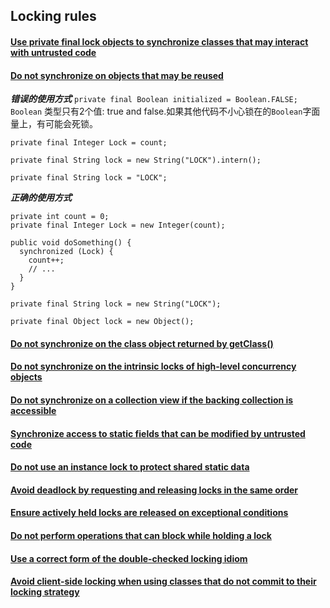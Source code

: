 ## Locking rules

#### [Use private final lock objects to synchronize classes that may interact with untrusted code](https://wiki.sei.cmu.edu/confluence/display/java/LCK00-J.+Use+private+final+lock+objects+to+synchronize+classes+that+may+interact+with+untrusted+code)


#### [Do not synchronize on objects that may be reused](https://wiki.sei.cmu.edu/confluence/display/java/LCK01-J.+Do+not+synchronize+on+objects+that+may+be+reused)

***错误的使用方式***
`private final Boolean initialized = Boolean.FALSE;`  `Boolean` 类型只有2个值: true and false.如果其他代码不小心锁在的`Boolean`字面量上，有可能会死锁。

`private final Integer Lock = count;`

`private final String lock = new String("LOCK").intern();`

`private final String lock = "LOCK";`

 
***正确的使用方式***
```
private int count = 0;
private final Integer Lock = new Integer(count);
 
public void doSomething() {
  synchronized (Lock) {
    count++;
    // ...
  }
}
```
`private final String lock = new String("LOCK");`

`private final Object lock = new Object();`

#### [ Do not synchronize on the class object returned by getClass()](https://wiki.sei.cmu.edu/confluence/pages/viewpage.action?pageId=88487849)


#### [Do not synchronize on the intrinsic locks of high-level concurrency objects](https://wiki.sei.cmu.edu/confluence/display/java/LCK03-J.+Do+not+synchronize+on+the+intrinsic+locks+of+high-level+concurrency+objects)

#### [Do not synchronize on a collection view if the backing collection is accessible](https://wiki.sei.cmu.edu/confluence/display/java/LCK04-J.+Do+not+synchronize+on+a+collection+view+if+the+backing+collection+is+accessible)

#### [Synchronize access to static fields that can be modified by untrusted code](https://wiki.sei.cmu.edu/confluence/display/java/LCK05-J.+Synchronize+access+to+static+fields+that+can+be+modified+by+untrusted+code)

#### [Do not use an instance lock to protect shared static data](https://wiki.sei.cmu.edu/confluence/display/java/LCK06-J.+Do+not+use+an+instance+lock+to+protect+shared+static+data)

#### [Avoid deadlock by requesting and releasing locks in the same order](https://wiki.sei.cmu.edu/confluence/display/java/LCK07-J.+Avoid+deadlock+by+requesting+and+releasing+locks+in+the+same+order)

#### [Ensure actively held locks are released on exceptional conditions](https://wiki.sei.cmu.edu/confluence/display/java/LCK08-J.+Ensure+actively+held+locks+are+released+on+exceptional+conditions)

#### [Do not perform operations that can block while holding a lock](https://wiki.sei.cmu.edu/confluence/display/java/LCK09-J.+Do+not+perform+operations+that+can+block+while+holding+a+lock)

#### [Use a correct form of the double-checked locking idiom](https://wiki.sei.cmu.edu/confluence/display/java/LCK10-J.+Use+a+correct+form+of+the+double-checked+locking+idiom)

#### [Avoid client-side locking when using classes that do not commit to their locking strategy](https://wiki.sei.cmu.edu/confluence/display/java/LCK11-J.+Avoid+client-side+locking+when+using+classes+that+do+not+commit+to+their+locking+strategy)
